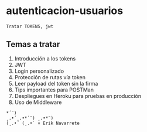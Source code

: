# autenticacion-usuarios

~~~
Tratar TOKENS, jwt
~~~

## Temas a tratar

1. Introducción a los tokens
1. JWT
1. Login personalizado
1. Protección de rutas vía token
1. Leer payload del token sin la firma
1. Tips importantes para POSTMan
1. Despliegues en Heroku para pruebas en producción
1. Uso de Middleware



~~~
*´¨) 
¸.•´¸.•*´¨) ¸.•*¨) 
(¸.•´ (¸.•` ¤ Erik Navarrete 	
~~~